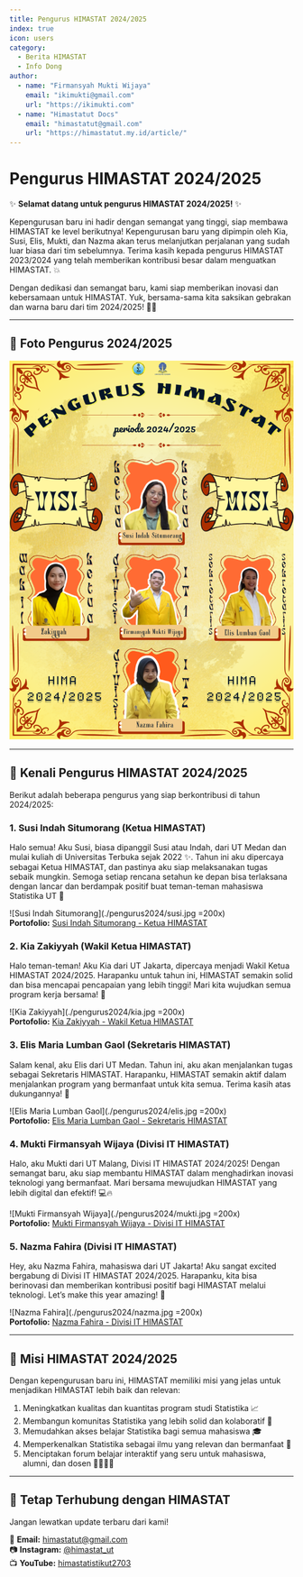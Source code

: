 ```yaml
--- 
title: Pengurus HIMASTAT 2024/2025
index: true
icon: users
category:
  - Berita HIMASTAT
  - Info Dong
author:
  - name: "Firmansyah Mukti Wijaya"
    email: "ikimukti@gmail.com"
    url: "https://ikimukti.com"
  - name: "Himastatut Docs"
    email: "himastatut@gmail.com"
    url: "https://himastatut.my.id/article/"
--- 
```


# Pengurus HIMASTAT 2024/2025

✨ **Selamat datang untuk pengurus HIMASTAT 2024/2025!** ✨

Kepengurusan baru ini hadir dengan semangat yang tinggi, siap membawa HIMASTAT ke level berikutnya! Kepengurusan baru yang dipimpin oleh Kia, Susi, Elis, Mukti, dan Nazma akan terus melanjutkan perjalanan yang sudah luar biasa dari tim sebelumnya. Terima kasih kepada pengurus HIMASTAT 2023/2024 yang telah memberikan kontribusi besar dalam menguatkan HIMASTAT. 💥

Dengan dedikasi dan semangat baru, kami siap memberikan inovasi dan kebersamaan untuk HIMASTAT. Yuk, bersama-sama kita saksikan gebrakan dan warna baru dari tim 2024/2025! 💪💫

--- 

## 📸 Foto Pengurus 2024/2025

![Banner Pengurus HIMASTAT 2024/2025](./pengurus2024/banner.png)

--- 

## 🌟 Kenali Pengurus HIMASTAT 2024/2025

Berikut adalah beberapa pengurus yang siap berkontribusi di tahun 2024/2025:

### 1. **Susi Indah Situmorang (Ketua HIMASTAT)**

Halo semua! Aku Susi, biasa dipanggil Susi atau Indah, dari UT Medan dan mulai kuliah di Universitas Terbuka sejak 2022 ✨. Tahun ini aku dipercaya sebagai Ketua HIMASTAT, dan pastinya aku siap melaksanakan tugas sebaik mungkin. Semoga setiap rencana setahun ke depan bisa terlaksana dengan lancar dan berdampak positif buat teman-teman mahasiswa Statistika UT 🌟

![Susi Indah Situmorang](./pengurus2024/susi.jpg =200x)  
**Portofolio:** [Susi Indah Situmorang - Ketua HIMASTAT](/jepret/jepret2024/portofolio/MHS044845085.md)

### 2. **Kia Zakiyyah (Wakil Ketua HIMASTAT)**

Halo teman-teman! Aku Kia dari UT Jakarta, dipercaya menjadi Wakil Ketua HIMASTAT 2024/2025. Harapanku untuk tahun ini, HIMASTAT semakin solid dan bisa mencapai pencapaian yang lebih tinggi! Mari kita wujudkan semua program kerja bersama! 💫

![Kia Zakiyyah](./pengurus2024/kia.jpg =200x)  
**Portofolio:** [Kia Zakiyyah - Wakil Ketua HIMASTAT](/jepret/jepret2024/portofolio/MHS043164149.md)

### 3. **Elis Maria Lumban Gaol (Sekretaris HIMASTAT)**

Salam kenal, aku Elis dari UT Medan. Tahun ini, aku akan menjalankan tugas sebagai Sekretaris HIMASTAT. Harapanku, HIMASTAT semakin aktif dalam menjalankan program yang bermanfaat untuk kita semua. Terima kasih atas dukungannya! 🎯

![Elis Maria Lumban Gaol](./pengurus2024/elis.jpg =200x)  
**Portofolio:** [Elis Maria Lumban Gaol - Sekretaris HIMASTAT](/jepret/jepret2024/portofolio/MHS044875482.md)

### 4. **Mukti Firmansyah Wijaya (Divisi IT HIMASTAT)**

Halo, aku Mukti dari UT Malang, Divisi IT HIMASTAT 2024/2025! Dengan semangat baru, aku siap membantu HIMASTAT dalam menghadirkan inovasi teknologi yang bermanfaat. Mari bersama mewujudkan HIMASTAT yang lebih digital dan efektif! 💻🔥

![Mukti Firmansyah Wijaya](./pengurus2024/mukti.jpg =200x)  
**Portofolio:** [Mukti Firmansyah Wijaya - Divisi IT HIMASTAT](/jepret/jepret2024/portofolio/MHS050900568.md)

### 5. **Nazma Fahira (Divisi IT HIMASTAT)**

Hey, aku Nazma Fahira, mahasiswa dari UT Jakarta! Aku sangat excited bergabung di Divisi IT HIMASTAT 2024/2025. Harapanku, kita bisa berinovasi dan memberikan kontribusi positif bagi HIMASTAT melalui teknologi. Let’s make this year amazing! 🚀

![Nazma Fahira](./pengurus2024/nazma.jpg =200x)  
**Portofolio:** [Nazma Fahira - Divisi IT HIMASTAT](/jepret/jepret2024/portofolio/MHS053284089.md)

--- 

## 🎯 Misi HIMASTAT 2024/2025

Dengan kepengurusan baru ini, HIMASTAT memiliki misi yang jelas untuk menjadikan HIMASTAT lebih baik dan relevan:

1. Meningkatkan kualitas dan kuantitas program studi Statistika 📈
2. Membangun komunitas Statistika yang lebih solid dan kolaboratif 🤝
3. Memudahkan akses belajar Statistika bagi semua mahasiswa 🎓
4. Memperkenalkan Statistika sebagai ilmu yang relevan dan bermanfaat 🌟
5. Menciptakan forum belajar interaktif yang seru untuk mahasiswa, alumni, dan dosen 👨‍🎓👩‍🏫

--- 

## 🔗 Tetap Terhubung dengan HIMASTAT

Jangan lewatkan update terbaru dari kami!

📧 **Email:** himastatut@gmail.com  
📷 **Instagram:** [@himastat_ut](https://instagram.com/himastat_ut)  
📺 **YouTube:** [himastatistikut2703](https://youtube.com/@himastat_ut)
